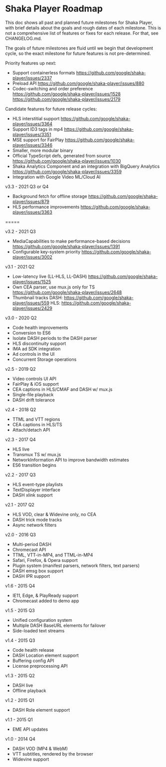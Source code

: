 # Shaka Player Roadmap

This doc shows all past and planned future milestones for Shaka Player, with
brief details about the goals and rough dates of each milestone.  This is not a
comprehensive list of features or fixes for each release.  For that, see
CHANGELOG.md.

The goals of future milestones are fluid until we begin that development cycle,
so the exact milestone for future features is not pre-determined.

Priority features up next:
 - Support containerless formats
   https://github.com/google/shaka-player/issues/2337
 - Preload API
   https://github.com/google/shaka-player/issues/880
 - Codec-switching and order preference
   https://github.com/google/shaka-player/issues/1528
   https://github.com/google/shaka-player/issues/2179

Candidate features for future release cycles:
 - HLS interstitial support
   https://github.com/google/shaka-player/issues/3364
 - Support ID3 tags in mp4
   https://github.com/google/shaka-player/issues/3351
 - MSE support for FairPlay
   https://github.com/google/shaka-player/issues/3346
 - Smaller, more modular binary
 - Official TypeScript defs, generated from source
   https://github.com/google/shaka-player/issues/1030
 - Shaka Analytics Component and an integration with BigQuery Analytics
   https://github.com/google/shaka-player/issues/3359
 - Integration with Google Video ML/Cloud AI

v3.3 - 2021 Q3 or Q4
 - Background fetch for offline storage
   https://github.com/google/shaka-player/issues/879
 - HLS performance improvements
   https://github.com/google/shaka-player/issues/3363

=====

v3.2 - 2021 Q3
 - MediaCapabilities to make performance-based decisions
   https://github.com/google/shaka-player/issues/1391
 - Configurable key-system priority
   https://github.com/google/shaka-player/issues/3002

v3.1 - 2021 Q2
 - Low-latency live (LL-HLS, LL-DASH)
   https://github.com/google/shaka-player/issues/1525
 - Own CEA parser, use mux.js only for TS
   https://github.com/google/shaka-player/issues/2648
 - Thumbnail tracks
   DASH: https://github.com/google/shaka-player/issues/559
   HLS: https://github.com/google/shaka-player/issues/2429

v3.0 - 2020 Q2
 - Code health improvements
 - Conversion to ES6
 - Isolate DASH periods to the DASH parser
 - HLS discontinuity support
 - IMA ad SDK integration
 - Ad controls in the UI
 - Concurrent Storage operations

v2.5 - 2019 Q2
 - Video controls UI API
 - FairPlay & iOS support
 - CEA captions in HLS/CMAF and DASH w/ mux.js
 - Single-file playback
 - DASH drift tolerance

v2.4 - 2018 Q2
 - TTML and VTT regions
 - CEA captions in HLS/TS
 - Attach/detach API

v2.3 - 2017 Q4
 - HLS live
 - Transmux TS w/ mux.js
 - NetworkInformation API to improve bandwidth estimates
 - ES6 transition begins

v2.2 - 2017 Q3
 - HLS event-type playlists
 - TextDisplayer interface
 - DASH xlink support

v2.1 - 2017 Q2
 - HLS VOD, clear & Widevine only, no CEA
 - DASH trick mode tracks
 - Async network filters

v2.0 - 2016 Q3
 - Multi-period DASH
 - Chromecast API
 - TTML, VTT-in-MP4, and TTML-in-MP4
 - Safari, Firefox, & Opera support
 - Plugin system (manifest parsers, network filters, text parsers)
 - DASH emsg box support
 - DASH IPR support

v1.6 - 2015 Q4
 - IE11, Edge, & PlayReady support
 - Chromecast added to demo app

v1.5 - 2015 Q3
 - Unified configuration system
 - Multiple DASH BaseURL elements for failover
 - Side-loaded text streams

v1.4 - 2015 Q3
 - Code health release
 - DASH Location element support
 - Buffering config API
 - License preprocessing API

v1.3 - 2015 Q2
 - DASH live
 - Offline playback

v1.2 - 2015 Q1
 - DASH Role element support

v1.1 - 2015 Q1
 - EME API updates

v1.0 - 2014 Q4
 - DASH VOD (MP4 & WebM)
 - VTT subtitles, rendered by the browser
 - Widevine support
